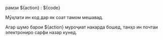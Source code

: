 рамзи ${action} : ${code}

Мӯҳлати ин код дар як соат тамом мешавад.

Агар шумо барои ${action} муроҷиат накарда бошед, танҳо ин почтаи электрониро сарфи назар кунед.
